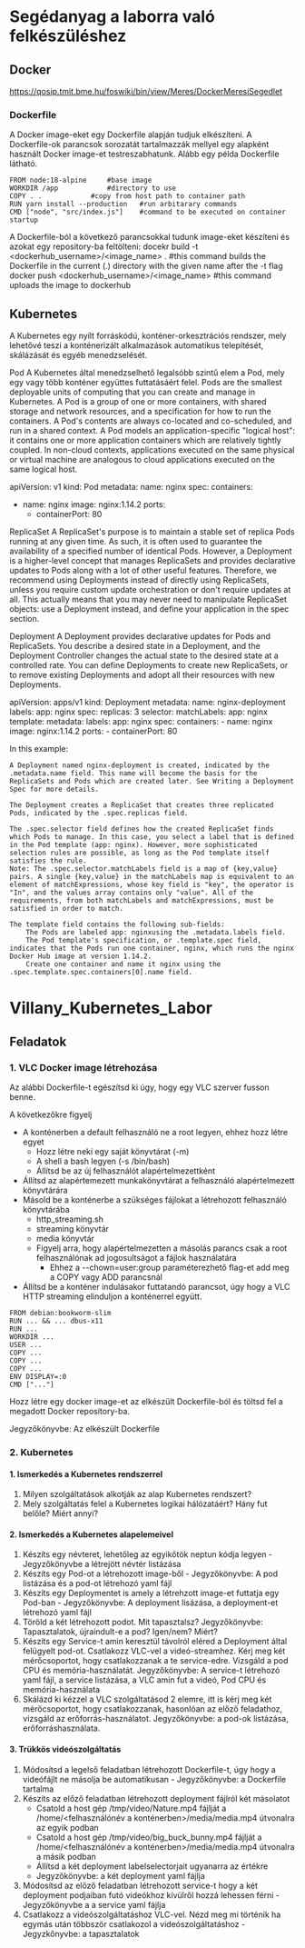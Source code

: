 # Segédanyag a laborra való felkészüléshez
## Docker
https://qosip.tmit.bme.hu/foswiki/bin/view/Meres/DockerMeresiSegedlet

### Dockerfile
A Docker image-eket egy Dockerfile alapján tudjuk elkészíteni. A Dockerfile-ok parancsok sorozatát tartalmazzák mellyel egy alapként használt Docker image-et testreszabhatunk. Alább egy példa Dockerfile látható.

```
FROM node:18-alpine		#base image
WORKDIR /app			#directory to use
COPY . .			#copy from host path to container path
RUN yarn install --production	#run arbitarary commands
CMD ["node", "src/index.js"]	#command to be executed on container startup
```

A Dockerfile-ból a következő parancsokkal tudunk image-eket készíteni és azokat egy repository-ba feltölteni:
docekr build -t <dockerhub_username>/<image_name> .	#this command builds the Dockerfile in the current (.) directory with the given name after the -t flag
docker push <dockerhub_username>/<image_name>		#this command uploads the image to dockerhub


## Kubernetes
A Kubernetes egy nyílt forráskódú, konténer-orkesztrációs rendszer, mely lehetővé teszi a konténerizált alkalmazások automatikus telepítését, skálázását és egyéb menedzselését.

Pod
A Kubernetes által menedzselhető legalsóbb szintű elem a Pod, mely egy vagy több konténer együttes futtatásáért felel. 
Pods are the smallest deployable units of computing that you can create and manage in Kubernetes.
A Pod is a group of one or more containers, with shared storage and network resources, and a specification for how to run the containers. A Pod's contents are always co-located and co-scheduled, and run in a shared context. A Pod models an application-specific "logical host": it contains one or more application containers which are relatively tightly coupled. In non-cloud contexts, applications executed on the same physical or virtual machine are analogous to cloud applications executed on the same logical host.

apiVersion: v1
kind: Pod
metadata:
  name: nginx
spec:
  containers:
  - name: nginx
    image: nginx:1.14.2
    ports:
    - containerPort: 80

ReplicaSet
A ReplicaSet's purpose is to maintain a stable set of replica Pods running at any given time. As such, it is often used to guarantee the availability of a specified number of identical Pods.
However, a Deployment is a higher-level concept that manages ReplicaSets and provides declarative updates to Pods along with a lot of other useful features. Therefore, we recommend using Deployments instead of directly using ReplicaSets, unless you require custom update orchestration or don't require updates at all.
This actually means that you may never need to manipulate ReplicaSet objects: use a Deployment instead, and define your application in the spec section.

Deployment
A Deployment provides declarative updates for Pods and ReplicaSets.
You describe a desired state in a Deployment, and the Deployment Controller changes the actual state to the desired state at a controlled rate. You can define Deployments to create new ReplicaSets, or to remove existing Deployments and adopt all their resources with new Deployments.

apiVersion: apps/v1
kind: Deployment
metadata:
  name: nginx-deployment
  labels:
    app: nginx
spec:
  replicas: 3
  selector:
    matchLabels:
      app: nginx
  template:
    metadata:
      labels:
        app: nginx
    spec:
      containers:
      - name: nginx
        image: nginx:1.14.2
        ports:
        - containerPort: 80
        
        
In this example:

    A Deployment named nginx-deployment is created, indicated by the .metadata.name field. This name will become the basis for the ReplicaSets and Pods which are created later. See Writing a Deployment Spec for more details.

    The Deployment creates a ReplicaSet that creates three replicated Pods, indicated by the .spec.replicas field.

    The .spec.selector field defines how the created ReplicaSet finds which Pods to manage. In this case, you select a label that is defined in the Pod template (app: nginx). However, more sophisticated selection rules are possible, as long as the Pod template itself satisfies the rule.
    Note: The .spec.selector.matchLabels field is a map of {key,value} pairs. A single {key,value} in the matchLabels map is equivalent to an element of matchExpressions, whose key field is "key", the operator is "In", and the values array contains only "value". All of the requirements, from both matchLabels and matchExpressions, must be satisfied in order to match.

    The template field contains the following sub-fields:
        The Pods are labeled app: nginxusing the .metadata.labels field.
        The Pod template's specification, or .template.spec field, indicates that the Pods run one container, nginx, which runs the nginx Docker Hub image at version 1.14.2.
        Create one container and name it nginx using the .spec.template.spec.containers[0].name field.



# Villany_Kubernetes_Labor

## Feladatok

### 1. VLC Docker image létrehozása

Az alábbi Dockerfile-t egészítsd ki úgy, hogy egy VLC szerver fusson benne.

A következőkre figyelj
- A konténerben a default felhasználó ne a root legyen, ehhez hozz létre egyet
  - Hozz létre neki egy saját könyvtárat (-m)
  - A shell a bash legyen (-s /bin/bash)
  - Állítsd be az új felhasználót alapértelmezettként
- Állítsd az alapértemezett munkakönyvtárat a felhasználó alapértelmezett könyvtárára
- Másold be a konténerbe a szükséges fájlokat a létrehozott felhasználó könyvtárába
  - http_streaming.sh
  - streaming könyvtár
  - media könyvtár
  - Figyelj arra, hogy alapértelmezetten a másolás parancs csak a root felhasználónak ad jogosultságot a fájlok használatára
    - Ehhez a --chown=user:group paraméterezhető flag-et add meg a COPY vagy ADD parancsnál
- Állítsd be a konténer indulásakor futtatandó parancsot, úgy hogy a VLC HTTP streaming elinduljon a konténerrel együtt.

```
FROM debian:bookworm-slim
RUN ... && ... dbus-x11
RUN ...
WORKDIR ...
USER ...
COPY ...
COPY ...
COPY ...
ENV DISPLAY=:0
CMD ["..."]
```
Hozz létre egy docker image-et az elkészült Dockerfile-ból és töltsd fel a megadott Docker repository-ba.

Jegyzőkönyvbe: Az elkészült Dockerfile

### 2. Kubernetes
#### 1. Ismerkedés a Kubernetes rendszerrel
1. Milyen szolgáltatások alkotják az alap Kubernetes rendszert?
2. Mely szolgáltatás felel a Kubernetes logikai hálózatáért? Hány fut belőle? Miért annyi?
   
#### 2. Ismerkedés a Kubernetes alapelemeivel
1. Készíts egy névteret, lehetőleg az egyikőtök neptun kódja legyen - Jegyzőkönyvbe a létrejött névtér listázása
2. Készíts egy Pod-ot a létrehozott image-ből - Jegyzőkönyvbe: A pod listázása és a pod-ot létrehozó yaml fájl
3. Készíts egy Deploymentet is amely a létrehzott image-et futtatja egy Pod-ban - Jegyzőkönyvbe: A deployment lisázása, a deployment-et létrehozó yaml fájl
4. Töröld a két létrehozott podot. Mit tapasztalsz? Jegyzőkönyvbe: Tapasztalatok, újraindult-e a pod? Igen/nem? Miért?
5. Készíts egy Service-t amin keresztül távolról eléred a Deployment által felügyelt pod-ot. Csatlakozz VLC-vel a videó-streamhez. Kérj meg két mérőcsoportot, hogy csatlakozzanak a te service-edre. Vizsgáld a pod CPU és memória-használatát. Jegyzőkönyvbe: A service-t létrehozó yaml fájl, a service listázása, a VLC amin fut a videó, Pod CPU és memória-használata
6. Skálázd ki kézzel a VLC szolgáltatásod 2 elemre, itt is kérj meg két mérőcsoportot, hogy csatlakozzanak, hasonlóan az előző feladathoz, vizsgáld az erőforrás-használatot. Jegyzőkönyvbe: a pod-ok listázása, erőforráshasználata.

#### 3. Trükkös videószolgáltatás
1. Módosítsd a legelső feladatban létrehozott Dockerfile-t, úgy hogy a videófájlt ne másolja be automatikusan - Jegyzőkönyvbe: a Dockerfile tartalma
2. Készíts az előző feladatban létrehozott deployment fájlról két másolatot
    - Csatold a host gép /tmp/video/Nature.mp4 fájlját a /home/<felhasználónév a konténerben>/media/media.mp4 útvonalra az egyik podban
    - Csatold a host gép /tmp/video/big_buck_bunny.mp4 fájlját a /home/<felhasználónév a konténerben>/media/media.mp4 útvonalra a másik podban
    - Állítsd a két deployment labelselectorjait ugyanarra az értékre
    - Jegyzőkönyvbe: a két deployment yaml fájlja
3. Módosítsd az előző feladatban létrehozott service-t hogy a két deployment podjaiban futó videókhoz kívülről hozzá lehessen férni - Jegyzőkönyvbe a a service yaml fájlja
4. Csatlakozz a videószolgáltatáshoz VLC-vel. Nézd meg mi történik ha egymás után többször csatlakozol a videószolgáltatáshoz - Jegyzkőnyvbe: a tapasztalatok
